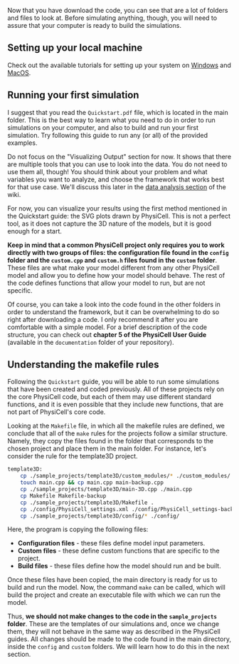 Now that you have download the code, you can see that are a lot of folders and files to look at. 
Before simulating anything, though, you will need to assure that your computer is ready to build the simulations.

## Setting up your local machine
Check out the available tutorials for setting up your system on [Windows](http://www.mathcancer.org/blog/setting-up-a-64-bit-gcc-environment-on-windows/) and [MacOS](http://www.mathcancer.org/blog/setting-up-gcc-openmp-on-osx-homebrew-edition/).

## Running your first simulation
I suggest that you read the `Quickstart.pdf` file, which is located in the main folder. This is the best way to learn what you need to do in order to run simulations on your computer, and also to build and run your first simulation. Try following this guide to run any (or all) of the provided examples. 

Do not focus on the "Visualizing Output" section for now. It shows that there are multiple tools that you can use to look into the data. You do not need to use them all, though! You should think about your problem and what variables you want to analyze, and choose the framework that works best for that use case. We'll discuss this later in the [data analysis section](data-analysis-and-visualization) of the wiki.

For now, you can visualize your results using the first method mentioned in the Quickstart guide: the SVG plots drawn by PhysiCell. This is not a perfect tool, as it does not capture the 3D nature of the models, but it is good enough for a start.

**Keep in mind that a common PhysiCell project only requires you to work directly with two groups of files: the configuration file found in the `config` folder and the `custom.cpp` and `custom.h` files found in the `custom` folder**. These files are what make your model different from any other PhysiCell model and allow you to define how your model should behave. The rest of the code defines functions that allow your model to run, but are not specific.

Of course, you can take a look into the code found in the other folders in order to understand the framework, but it can be overwhelming to do so right after downloading a code. I only recommend it after you are comfortable with a simple model. For a brief description of the code structure, you can check out **chapter 5 of the PhysiCell User Guide** (available in the `documentation` folder of your repository).

## Understanding the makefile rules
Following the `Quickstart` guide, you will be able to run some simulations that have been created and coded previously. All of these projects rely on the core PhysiCell code, but each of them may use different standard functions, and it is even possible that they include new functions, that are not part of PhysiCell's core code.

Looking at the `Makefile` file, in which all the makefile rules are defined, we conclude that all of the `make` rules for the projects follow a similar structure. Namely, they copy the files found in the folder that corresponds to the chosen project and place them in the main folder. For instance, let's consider the rule for the template3D project.

```bash
template3D: 	
	cp ./sample_projects/template3D/custom_modules/* ./custom_modules/
	touch main.cpp && cp main.cpp main-backup.cpp
	cp ./sample_projects/template3D/main-3D.cpp ./main.cpp 
	cp Makefile Makefile-backup
	cp ./sample_projects/template3D/Makefile .
	cp ./config/PhysiCell_settings.xml ./config/PhysiCell_settings-backup.xml 
	cp ./sample_projects/template3D/config/* ./config/
```

Here, the program is copying the following files:

- **Configuration files** - these files define model input parameters.
- **Custom files** - these define custom functions that are specific to the project.
- **Build files** - these files define how the model should run and be built.

Once these files have been copied, the main directory is ready for us to build and run the model. Now, the command `make` can be called, which will build the project and create an executable file with which we can run the model.

Thus, **we should not make changes to the code in the `sample_projects` folder**. These are the templates of our simulations and, once we change them, they will not behave in the same way as described in the PhysiCell guides. All changes should be made to the code found in the main directory, inside the `config` and `custom` folders. We will learn how to do this in the next section.